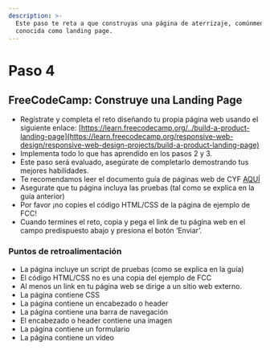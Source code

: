 ```yaml
---
description: >-
  Este paso te reta a que construyas una página de aterrizaje, comúnmente
  conocida como landing page.
---
```


# Paso 4

## **FreeCodeCamp: Construye una Landing Page**

* Regístrate y completa el reto diseñando tu propia página web usando el siguiente enlace: [https://learn.freecodecamp.org/../build-a-product-landing-page](https://learn.freecodecamp.org/responsive-web-design/responsive-web-design-projects/build-a-product-landing-page)
* Implementa todo lo que has aprendido en los pasos 2 y 3.
* Este paso será evaluado, asegúrate de completarlo demostrando tus mejores habilidades.
* Te recomendamos leer el documento guía de páginas web de CYF [AQUÍ](https://docs.google.com/presentation/d/1WlPrmTLsj8KWElBzV-QXjihmSknZe8HODX6SKc_JfIM/edit#slide=id.g6597527f42_0_9)
* Asegurate que tu página incluya las pruebas \(tal como se explica en la guía anterior\)
* Por favor ¡no copies el código HTML/CSS de la página de ejemplo de FCC!
* Cuando termines el reto, copia y pega el link de tu página web en el campo predispuesto abajo y presiona el botón ‘Enviar’.

### **Puntos de retroalimentación**

* La página incluye un script de pruebas \(como se explica en la guía\)
* El código HTML/CSS no es una copia del ejemplo de FCC
* Al menos un link en tu página web se dirige a un sitio web externo.
* La página contiene CSS
* La página contiene un encabezado o header
* La página contiene una barra de navegación
* El encabezado o header contiene una imagen
* La página contiene un formulario
* La página contiene un video

